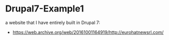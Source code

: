 # Drupal7-Example1
a website that I have entirely built in Drupal 7:
 - https://web.archive.org/web/20161001164919/http://eurohatnewsrl.com/
